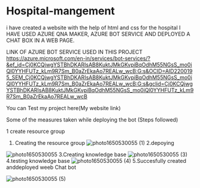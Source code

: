 # Hospital-mangement
i have created a website with the help of html and css for the hospital 
I HAVE USED AZURE QNA MAKER, AZURE BOT SERVICE AND DEPLOYED A CHAT  BOX IN A WEB PAGE.


LINK OF AZURE BOT SERVICE USED IN THIS PROJECT https://azure.microsoft.com/en-in/services/bot-services/?&ef_id=Cj0KCQjwgYSTBhDKARIsAB8KuktJMkGKvpiBqOdhM55NGsS_mo0iQl0YYHFUTz_kLm9R7Sm_B0aZrEkaAo7REALw_wcB:G:s&OCID=AID2200195_SEM_Cj0KCQjwgYSTBhDKARIsAB8KuktJMkGKvpiBqOdhM55NGsS_mo0iQl0YYHFUTz_kLm9R7Sm_B0aZrEkaAo7REALw_wcB:G:s&gclid=Cj0KCQjwgYSTBhDKARIsAB8KuktJMkGKvpiBqOdhM55NGsS_mo0iQl0YYHFUTz_kLm9R7Sm_B0aZrEkaAo7REALw_wcB


You can Test my project here(My website link) 


Some of the measures taken while deploying the bot (Steps followed)

1 create resource group 


1. Creating  the  resource group
![photo1650530055 (1)](https://user-images.githubusercontent.com/72561824/164415104-f5164c7e-c6bb-4583-bcaf-885602416ac2.jpeg)
2.depoying 


![photo1650530055](https://user-images.githubusercontent.com/72561824/164416372-6947d597-3711-49df-b38a-7f48445477af.jpeg)
3.Creating knowledge  base
![photo1650530055 (3)](https://user-images.githubusercontent.com/72561824/164416378-da80cbc8-3b4d-4666-a578-d34da84a5059.jpeg)
4.testing  knowledge base
![photo1650530055 (4)](https://user-images.githubusercontent.com/72561824/164416381-961693bc-047c-4cfa-ba97-db2d316a84a5.jpeg)
5.Succesfully created anddeployed weeb Chat bot

![photo1650530055 (5)](https://user-images.githubusercontent.com/72561824/164416819-b9563b85-bec1-42e2-b699-c5d52934b447.jpeg)







